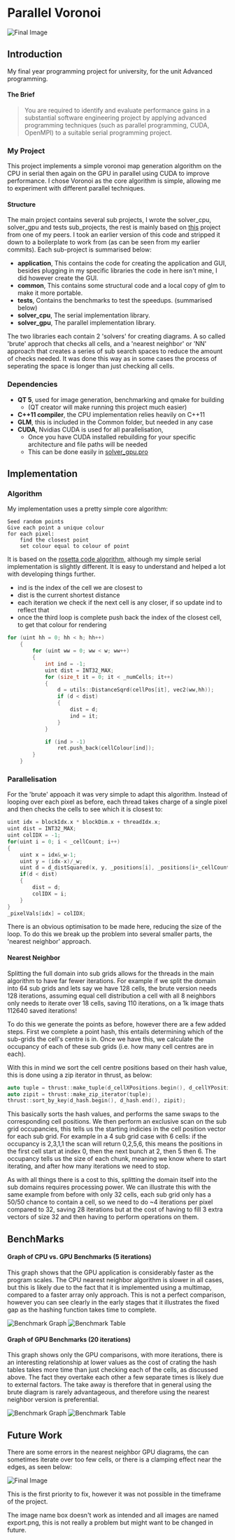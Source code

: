 # Parallel Voronoi

![Final Image](https://raw.githubusercontent.com/thoxey/parallelvoronoi/master/readmeResources/1.png)

## Introduction
My final year programming project for university, for the unit Advanced programming.

#### The Brief

>You are required to identify and evaluate performance gains in a substantial software engineering
project by applying advanced programming techniques (such as parallel programming, CUDA,
OpenMPI) to a suitable serial programming project.

### My Project

This project implements a simple voronoi map generation algorithm on the CPU in serial then again on the GPU in parallel using CUDA to improve performance. I chose Voronoi as the core algorithm is simple, allowing me to experiment with different parallel techniques.

#### Structure

The main project contains several sub projects, I wrote the solver_cpu, solver_gpu and tests sub_projects, the rest is mainly based on [this](https://github.com/albelax/StableFluids) project from one of my peers. I took an earlier version of this code and stripped it down to a boilerplate to work from (as can be seen from my earlier commits). Each sub-project is summarised below:

- **application**, This contains the code for creating the application and GUI, besides plugging in my specific libraries the code in here isn't mine, I did however create the GUI.
- **common**, This contains some structural code and a local copy of glm to make it more portable.
- **tests**, Contains the benchmarks to test the speedups. (summarised below)
- **solver_cpu**, The serial implementation library.
- **solver_gpu**, The parallel implementation library.



The two libraries each contain 2 'solvers' for creating diagrams. A so called 'brute' approch that checks all cells, and a 'nearest neighbor' or 'NN' approach that creates a series of sub search spaces to reduce the amount of checks needed. It was done this way as in some cases the process of seperating the space is longer than just checking all cells.

### Dependencies
- **QT 5**, used for image generation, benchmarking and qmake for building 
	- (QT creator will make running this project much easier)
- **C++11 compiler**, the CPU implementation relies heavily on C++11
- **GLM**, this is included in the Common folder, but needed in any case
- **CUDA**, Nvidias CUDA is used for all parallelisation, 
	- Once you have CUDA installed rebuilding for your specific architecture and file paths will be needed
	- This can be done easily in [solver_gpu.pro](https://github.com/thoxey/parallelvoronoi/blob/master/solver_gpu/solver_gpu.pro)

## Implementation
### Algorithm
My implementation uses a pretty simple core algorithm:
```
Seed random points
Give each point a unique colour
for each pixel:
	find the closest point
    set colour equal to colour of point
```
It is based on the [rosetta code algorithm](https://rosettacode.org/wiki/Voronoi_diagram#C.2B.2B), although my simple serial implementation is slightly different. It is easy to understand and helped a lot with developing things further.

- ind is the index of the cell we are closest to
- dist is the current shortest distance
- each iteration we check if the next cell is any closer, if so update ind to reflect that
- once the third loop is complete push back the index of the closest cell, to get that colour for rendering
```cpp
for (uint hh = 0; hh < h; hh++)
    {
        for (uint ww = 0; ww < w; ww++)
        {
            int ind = -1;
            uint dist = INT32_MAX;
            for (size_t it = 0; it < _numCells; it++)
            {
                d = utils::DistanceSqrd(cellPos[it], vec2(ww,hh));
                if (d < dist)
                {
                    dist = d;
                    ind = it;
                }
            }

            if (ind > -1)
                ret.push_back(cellColour[ind]);
        }
    }
```

### Parallelisation
For the 'brute' appoach it was very simple to adapt this algorithm. Instead of looping over each pixel as before, each thread takes charge of a single pixel and then checks the cells to see which it is closest to:
```cpp
uint idx = blockIdx.x * blockDim.x + threadIdx.x;
uint dist = INT32_MAX;
uint colIDX = -1;
for(uint i = 0; i < _cellCount; i++)
{
	uint x = idx&_w-1;
	uint y = (idx-x)/_w;
	uint d = d_distSquared(x, y, _positions[i], _positions[i+_cellCount]);
	if(d < dist)
	{
		dist = d;
		colIDX = i;
	}
}
_pixelVals[idx] = colIDX;
```
There is an obvious optimisation to be made here, reducing the size of the loop. To do this we break up the problem into several smaller parts, the 'nearest neighbor' approach.

#### Nearest Neighbor
Splitting the full domain into sub grids allows for the threads in the main algorithm to have far fewer iterations. For example if we split the domain into 64 sub grids and lets say we have 128 cells, the brute version needs 128 iterations, assuming equal cell distribution a cell with all 8 neighbors only needs to iterate over 18 cells, saving 110 iterations, on a 1k image thats 112640 saved iterations!

To do this we generate the points as before, however there are a few added steps. First we complete a point hash, this entails determining which of the sub-grids the cell's centre is in. Once we have this, we calculate the occupancy of each of these sub grids (i.e. how many cell centres are in each).

With this in mind we sort the cell centre positions based on their hash value, this is done using a zip iterator in thrust, as below:

```cpp
auto tuple = thrust::make_tuple(d_cellXPositions.begin(), d_cellYPositions.begin());
auto zipit = thrust::make_zip_iterator(tuple);
thrust::sort_by_key(d_hash.begin(), d_hash.end(), zipit);
```

This basically sorts the hash values, and performs the same swaps to the corresponding cell positions. We then perform an exclusive scan on the sub grid occupancies, this tells us the starting indicies in the cell position vector for each sub grid. For example in a 4 sub grid case with 6 cells: if the occupancy is 2,3,1,1 the scan will return 0,2,5,6, this means the positions in the first cell start at index 0, then the next bunch at 2, then 5 then 6. The occupancy tells us the size of each chunk, meaning we know where to start iterating, and after how many iterations we need to stop.

As with all things there is a cost to this, splitting the domain itself into the sub domains requires processing power. We can illustrate this with the same example from before with only 32 cells, each sub grid only has a 50/50 chance to contain a cell, so we need to do ~4 iterations per pixel compared to 32, saving 28 iterations but at the cost of having to fill 3 extra vectors of size 32 and then having to perform operations on them.

## BenchMarks


#### Graph of CPU vs. GPU Benchmarks (5 iterations)
This graph shows that the GPU application is considerably faster as the program scales. The CPU nearest neighbor algorithm is slower in all cases, but this is likely due to the fact that it is implemented using a multimap, compared to a faster array only approach. This is not a perfect comparison, however you can see clearly in the early stages that it illustrates the fixed gap as the hashing function takes time to complete.

![Benchmark Graph](https://raw.githubusercontent.com/thoxey/parallelvoronoi/master/readmeResources/Screen%20Shot%202018-05-09%20at%2016.34.00.png)
![Benchmark Table](https://raw.githubusercontent.com/thoxey/parallelvoronoi/master/readmeResources/Screen%20Shot%202018-05-09%20at%2016.34.10.png)

#### Graph of GPU Benchmarks (20 iterations)
This graph shows only the GPU comparisons, with more iterations, there is an interesting relationship at lower values as the cost of crating the hash tables takes more time than just checking each of the cells, as discussed above. The fact they overtake each other a few separate times is likely due to external factors. The take away is therefore that in general using the brute diagram is rarely advantageous, and therefore using the nearest neighbor version is preferential.

![Benchmark Graph](https://raw.githubusercontent.com/thoxey/parallelvoronoi/master/readmeResources/Screen%20Shot%202018-05-09%20at%2017.11.38.png)
![Benchmark Table](https://raw.githubusercontent.com/thoxey/parallelvoronoi/master/readmeResources/Screen%20Shot%202018-05-09%20at%2017.30.36.png)

## Future Work

There are some errors in the nearest neighbor GPU diagrams, the can sometimes iterate over too few cells, or there is a clamping effect near the edges, as seen below:

![Final Image](https://raw.githubusercontent.com/thoxey/parallelvoronoi/master/readmeResources/2.png)

This is the first priority to fix, however it was not possible in the timeframe of the project.

The image name box doesn't work as intended and all images are named export.png, this is not really a problem but might want to be changed in future.




